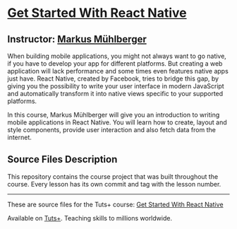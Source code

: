 # [Get Started With React Native][published url]
## Instructor: [Markus Mühlberger][instructor url]

When building mobile applications, you might not always want to go native, if you have to develop your app for different platforms. But creating a web application will lack performance and some times even features native apps just have. React Native, created by Facebook, tries to bridge this gap, by giving you the possibility to write your user interface in modern JavaScript and automatically transform it into native views specific to your supported platforms.

In this course, Markus Mühlberger will give you an introduction to writing mobile applications in React Native. You will learn how to create, layout and style components, provide user interaction and also fetch data from the internet.

## Source Files Description

This repository contains the course project that was built throughout the course. Every lesson has its own commit and tag 
with the lesson number.

------

These are source files for the Tuts+ course: [Get Started With React Native][published url]

Available on [Tuts+](https://tutsplus.com). Teaching skills to millions worldwide.

[published url]: https://code.tutsplus.com/courses/get-started-with-react-native
[instructor url]: https://tutsplus.com/authors/markus-muehlberger
